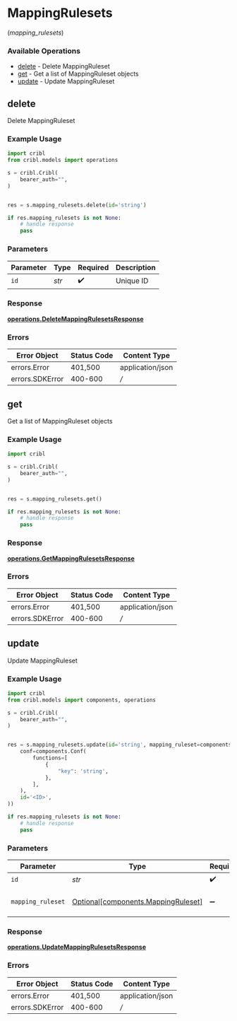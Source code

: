 # MappingRulesets
(*mapping_rulesets*)

### Available Operations

* [delete](#delete) - Delete MappingRuleset
* [get](#get) - Get a list of MappingRuleset objects
* [update](#update) - Update MappingRuleset

## delete

Delete MappingRuleset

### Example Usage

```python
import cribl
from cribl.models import operations

s = cribl.Cribl(
    bearer_auth="",
)


res = s.mapping_rulesets.delete(id='string')

if res.mapping_rulesets is not None:
    # handle response
    pass
```

### Parameters

| Parameter          | Type               | Required           | Description        |
| ------------------ | ------------------ | ------------------ | ------------------ |
| `id`               | *str*              | :heavy_check_mark: | Unique ID          |


### Response

**[operations.DeleteMappingRulesetsResponse](../../models/operations/deletemappingrulesetsresponse.md)**
### Errors

| Error Object     | Status Code      | Content Type     |
| ---------------- | ---------------- | ---------------- |
| errors.Error     | 401,500          | application/json |
| errors.SDKError  | 400-600          | */*              |

## get

Get a list of MappingRuleset objects

### Example Usage

```python
import cribl

s = cribl.Cribl(
    bearer_auth="",
)


res = s.mapping_rulesets.get()

if res.mapping_rulesets is not None:
    # handle response
    pass
```


### Response

**[operations.GetMappingRulesetsResponse](../../models/operations/getmappingrulesetsresponse.md)**
### Errors

| Error Object     | Status Code      | Content Type     |
| ---------------- | ---------------- | ---------------- |
| errors.Error     | 401,500          | application/json |
| errors.SDKError  | 400-600          | */*              |

## update

Update MappingRuleset

### Example Usage

```python
import cribl
from cribl.models import components, operations

s = cribl.Cribl(
    bearer_auth="",
)


res = s.mapping_rulesets.update(id='string', mapping_ruleset=components.MappingRuleset(
    conf=components.Conf(
        functions=[
            {
                "key": 'string',
            },
        ],
    ),
    id='<ID>',
))

if res.mapping_rulesets is not None:
    # handle response
    pass
```

### Parameters

| Parameter                                                                        | Type                                                                             | Required                                                                         | Description                                                                      |
| -------------------------------------------------------------------------------- | -------------------------------------------------------------------------------- | -------------------------------------------------------------------------------- | -------------------------------------------------------------------------------- |
| `id`                                                                             | *str*                                                                            | :heavy_check_mark:                                                               | Unique ID                                                                        |
| `mapping_ruleset`                                                                | [Optional[components.MappingRuleset]](../../models/components/mappingruleset.md) | :heavy_minus_sign:                                                               | MappingRuleset object to be updated                                              |


### Response

**[operations.UpdateMappingRulesetsResponse](../../models/operations/updatemappingrulesetsresponse.md)**
### Errors

| Error Object     | Status Code      | Content Type     |
| ---------------- | ---------------- | ---------------- |
| errors.Error     | 401,500          | application/json |
| errors.SDKError  | 400-600          | */*              |
